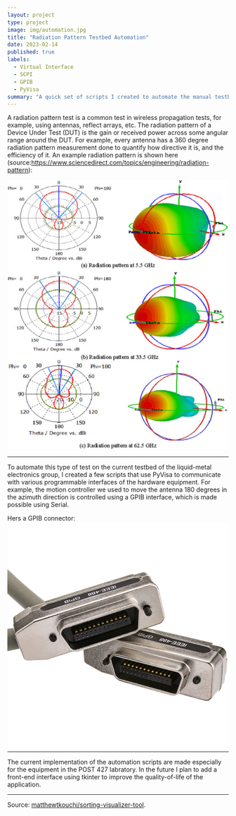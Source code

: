 ```yaml
---
layout: project
type: project
image: img/automation.jpg
title: "Radiation Pattern Testbed Automation"
date: 2023-02-14
published: true
labels:
  - Virtual Interface
  - SCPI
  - GPIB
  - PyVisa
summary: "A quick set of scripts I created to automate the manual testbed the UH Manoa liquid-metal electronics group was utilizing."
---
```


A radiation pattern test is a common test in wireless propagation tests, for example, using antennas, reflect arrays, etc. 
The radiation pattern of a Device Under Test (DUT) is the gain or received power across some angular range around the DUT.
For example, every antenna has a 360 degree radiation pattern measurement done to quantify how directive it is, and the efficiency of it.
An example radiation pattern is shown here (source:https://www.sciencedirect.com/topics/engineering/radiation-pattern):

<img class="img-fluid" src="../img/antenna_rad.jpg">
<hr>
To automate this type of test on the current testbed of the liquid-metal electronics group, I created a few scripts that use PyVisa to communicate with various 
programmable interfaces of the hardware equipment. For example, the motion controller we used to move the antenna 180 degrees in the azimuth direction is controlled
using a GPIB interface, which is made possible using Serial.

Hers a GPIB connector: <br>
<img class="img-fluid" src="../img/gpib.jpg">
<hr>
The current implementation of the automation scripts are made especially for the equipment in the POST 427 labratory. In the future I plan to add a front-end interface using tkinter to improve the quality-of-life of the application.
<hr>
Source: <a href="https://github.com/matthewtkouchi/automated_test_bed"><i class="large github icon "></i>matthewtkouchi/sorting-visualizer-tool</a>.
